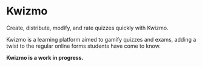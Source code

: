 # Kwizmo
Create, distribute, modify, and rate quizzes quickly with Kwizmo.

Kwizmo is a learning platform aimed to gamify quizzes and exams, adding a twist to the regular online forms students have come to know.

**Kwizmo is a work in progress.**